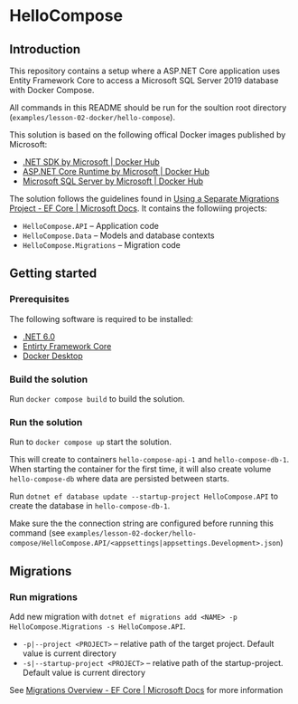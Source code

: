 # HelloCompose

## Introduction
This repository contains a setup where a ASP.NET Core application uses Entity Framework Core to access a Microsoft SQL Server 2019 database with Docker Compose.

All commands in this README should be run for the soultion root directory (`examples/lesson-02-docker/hello-compose`).

This solution is based on the following offical Docker images published by Microsoft:
- [.NET SDK by Microsoft | Docker Hub](https://hub.docker.com/_/microsoft-dotnet-sdk/)
- [ASP.NET Core Runtime by Microsoft | Docker Hub](https://hub.docker.com/_/microsoft-dotnet-aspnet)
- [Microsoft SQL Server by Microsoft | Docker Hub](https://hub.docker.com/_/microsoft-mssql-server)

The solution follows the guidelines found in [Using a Separate Migrations Project - EF Core | Microsoft Docs](https://docs.microsoft.com/en-us/ef/core/managing-schemas/migrations/projects?tabs=dotnet-core-cli). It contains the followiing projects:
- `HelloCompose.API` – Application code
- `HelloCompose.Data` – Models and database contexts
- `HelloCompose.Migrations` – Migration code

## Getting started
### Prerequisites
The following software is required to be installed:
- [.NET 6.0](https://dotnet.microsoft.com/en-us/download)
- [Entirty Framework Core](https://docs.microsoft.com/en-us/ef/core/get-started/overview/install)
- [Docker Desktop](https://www.docker.com/get-started)

### Build the solution
Run `docker compose build` to build the solution.

### Run the solution
Run to `docker compose up` start the solution.

This will create to containers `hello-compose-api-1` and `hello-compose-db-1`. When starting the container for the first time, it will also create volume `hello-compose-db` where data are persisted between starts.

Run `dotnet ef database update --startup-project HelloCompose.API` to create the database in `hello-compose-db-1`. 

Make sure the the connection string are configured before running this command (see `examples/lesson-02-docker/hello-compose/HelloCompose.API/<appsettings|appsettings.Development>.json`)

## Migrations
### Run migrations

Add new migration with `dotnet ef migrations add <NAME> -p HelloCompose.Migrations -s HelloCompose.API`. 
- `-p|--project <PROJECT>` – relative path of the target project. Default value is current directory
- `-s|--startup-project <PROJECT>` – relative path of the startup-project. Default value is current directory

See [Migrations Overview - EF Core | Microsoft Docs](https://docs.microsoft.com/en-us/ef/core/managing-schemas/migrations/?tabs=dotnet-core-cli) for more information